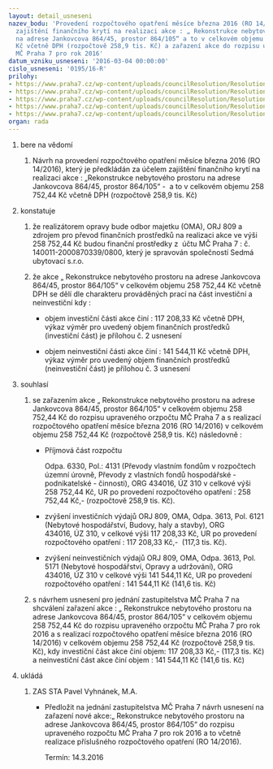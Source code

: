```yaml
---
layout: detail_usneseni
nazev_bodu: 'Provedení rozpočtového opatření měsíce března 2016 (RO 14/2016) za účelem
  zajištění finančního krytí na realizaci akce : „ Rekonstrukce nebytového prostoru
  na adrese Jankovcova 864/45, prostor 864/105“ a to v celkovém objemu 258 752,44
  Kč včetně DPH (rozpočtově 258,9 tis. Kč) a zařazení akce do rozpisu upraveného rozpočtu
  MČ Praha 7 pro rok 2016'
datum_vzniku_usneseni: '2016-03-04 00:00:00'
cislo_usneseni: '0195/16-R'
prilohy:
- https://www.praha7.cz/wp-content/uploads/councilResolution/Resolutions/28185/export/Prlihohac_1Duvodovazprava~27944.docx
- https://www.praha7.cz/wp-content/uploads/councilResolution/Resolutions/28185/export/Prilohac_2Jankovcova45Ordinace_tabulkainvestice~27943.xlsx
- https://www.praha7.cz/wp-content/uploads/councilResolution/Resolutions/28185/export/Prilohac_3Jankovcova45Ordinace_tabulkaopravy~27942.xlsx
- https://www.praha7.cz/wp-content/uploads/councilResolution/Resolutions/28185/export/Prilohac_4NavrhusneseniprojednaniZMCPraha7~27941.pdf
- https://www.praha7.cz/wp-content/uploads/councilResolution/Resolutions/28185/export/export~299974.pdf
organ: rada
---
```

<ol class="urzList_view" id="urzList">
<li id="" class="urzClass1"><span name="1">bere na vědomí</span> 
<ol class="urzOlClass">
<li id="" class="urzClass2" style="TEXT-ALIGN: left"><span><p>Návrh na provedení rozpočtového opatření měsíce&nbsp;března 2016 (RO 14/2016), který&nbsp;je předkládán&nbsp;za účelem zajištění finančního krytí&nbsp;na realizaci akce :&nbsp;„Rekonstrukce nebytového prostoru na adrese Jankovcova 864/45, prostor 864/105“ -&nbsp; a to v celkovém objemu 258 752,44 Kč včetně DPH (rozpočtově 258,9 tis. Kč)</p></span></li></ol></li>
<li id="" class="urzClass1"><span name="6">konstatuje</span> 
<ol class="urzOlClass">
<li id="" class="urzClass2" style="TEXT-ALIGN: left"><span><p>že realizátorem opravy bude odbor majetku (OMA), ORJ&nbsp;809&nbsp;a zdrojem pro převod finančních prostředků na realizaci akce&nbsp;ve výši 258 752,44 Kč budou finanční prostředky z&nbsp; účtu MČ Praha 7 : č. 140011-2000870339/0800, který je spravován společností Sedmá ubytovací s.r.o.</p></span></li>
<li id="" class="urzClass2" style="TEXT-ALIGN: left"><span><p>že akce „ Rekonstrukce nebytového prostoru na adrese Jankovcova 864/45, prostor 864/105“ v celkovém objemu 258 752,44 Kč včetně DPH se dělí dle charakteru prováděných prací na část investiční a neinvestiční kdy :</p></span>
<ul class="urzUlClass">
<li id="" class="urzClass3" style="TEXT-ALIGN: left"><span><p>objem investiční části akce činí : 117 208,33 Kč včetně DPH, výkaz výměr pro uvedený objem finančních prostředků (investiční část)&nbsp;je přílohou č. 2 usnesení</p></span></li>
<li id="" class="urzClass3" style="TEXT-ALIGN: left"><span><p>objem neinvestiční části akce činí : 141 544,11 Kč včetně DPH, výkaz výměr pro uvedený objem finančních prostředků (neinvestiční část)&nbsp;je přílohou č.&nbsp;3 usnesení</p></span></li></ul></li></ol></li>
<li id="" class="urzClass1"><span name="26">souhlasí</span> 
<ol class="urzOlClass">
<li id="" class="urzClass2" style="TEXT-ALIGN: left"><span><p>se zařazením akce „ Rekonstrukce nebytového prostoru na adrese Jankovcova 864/45, prostor 864/105“ v celkovém objemu 258 752,44 Kč&nbsp;do rozpisu upraveného orzpočtu MČ Praha 7 a s&nbsp;realizací rozpočtového opatření měsíce&nbsp;března 2016 (RO 14/2016) v celkovém objemu&nbsp;258 752,44 Kč&nbsp;(rozpočtově 258,9 tis. Kč) následovně :</p></span>
<ul class="urzUlClass">
<li id="" class="urzClass3" style="TEXT-ALIGN: left"><span><p>Příjmová část rozpočtu</p><p>Odpa. 6330, Pol.:&nbsp;4131 (Převody vlastním fondům v rozpočtech územní úrovně,&nbsp;Převody z vlastních fondů hospodářské - podnikatelské - činnosti),&nbsp;ORG 434016, ÚZ 310&nbsp;v celkové výši 258 752,44 Kč, UR po provedení rozpočtového opatření :&nbsp;258 752,44 Kč,-&nbsp;(rozpočtově 258,9&nbsp;tis. Kč).</p></span></li>
<li id="" class="urzClass3" style="TEXT-ALIGN: left"><span><p>zvýšení investičních výdajů ORJ 809, OMA, Odpa. 3613, Pol.&nbsp;6121 (Nebytové hospodářství,&nbsp;Budovy, haly a stavby),&nbsp;ORG 434016,&nbsp;ÚZ 310,&nbsp;v celkové výši&nbsp;117 208,33 Kč, UR po provedení rozpočtového opatření : 117 208,33 Kč,-&nbsp; (117,3 tis. Kč).</p></span></li>
<li id="" class="urzClass3" style="TEXT-ALIGN: left"><span><p>zvýšení neinvestičních výdajů ORJ 809, OMA, Odpa. 3613, Pol. 5171 (Nebytové hospodářství, Opravy a udržování),&nbsp;ORG 434016,&nbsp;ÚZ 310&nbsp;v celkové výši&nbsp;141 544,11 Kč, UR po provedení rozpočtového opatření :&nbsp;141 544,11 Kč&nbsp;(141,6 tis. Kč)</p></span></li></ul></li>
<li id="" class="urzClass2" style="TEXT-ALIGN: left"><span><p>s návrhem usnesení pro jednání zastupitelstva MČ Praha 7 na shcválení zařazení akce :&nbsp;„ Rekonstrukce nebytového prostoru na adrese Jankovcova 864/45, prostor 864/105“ v celkovém objemu 258 752,44 Kč do rozpisu upraveného orzpočtu MČ Praha 7 pro rok 2016&nbsp;a s realizací rozpočtového opatření měsíce března 2016 (RO 14/2016) v celkovém objemu 258 752,44 Kč (rozpočtově 258,9 tis. Kč), kdy investiční část akce činí objem:&nbsp;117 208,33 Kč,- (117,3 tis. Kč) a neinvestiční část akce činí objem : 141 544,11 Kč (141,6 tis. Kč)<br></p></span></li></ol></li><li class="urzClass1" id="urzUkoly"><span name="1">ukládá</span><ol class="urzOlClass"><li class="urzClass2"><span><p>ZAS STA Pavel Vyhnánek, M.A.</p></span><ul class="urzUlClass"><li class="urzClass3"><span><p>Předložit na jednání zastupitelstva MČ Praha 7 návrh usnesení na zařazení nové akce:„ Rekonstrukce nebytového prostoru na adrese Jankovcova 864/45, prostor 864/105“ do rozpisu upraveného rozpočtu MČ Praha 7 pro rok 2016 a to včetně realizace příslušného rozpočtového opatření (RO 14/2016).</p></span><span class="urzUkolTermin">  Termín:&nbsp;14.3.2016</span></li></ul></li></ol></li>
</ol>